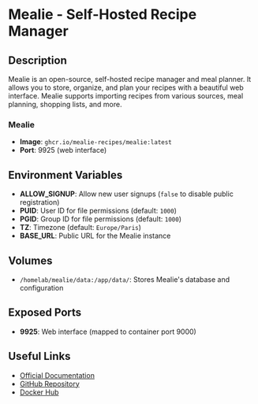 # Mealie - Self-Hosted Recipe Manager

## Description

Mealie is an open-source, self-hosted recipe manager and meal planner. It allows you to store, organize, and plan your recipes with a beautiful web interface. Mealie supports importing recipes from various sources, meal planning, shopping lists, and more.

### Mealie

- **Image**: `ghcr.io/mealie-recipes/mealie:latest`
- **Port**: 9925 (web interface)

## Environment Variables

- **ALLOW_SIGNUP**: Allow new user signups (`false` to disable public registration)
- **PUID**: User ID for file permissions (default: `1000`)
- **PGID**: Group ID for file permissions (default: `1000`)
- **TZ**: Timezone (default: `Europe/Paris`)
- **BASE_URL**: Public URL for the Mealie instance

## Volumes

- `/homelab/mealie/data:/app/data/`: Stores Mealie's database and configuration

## Exposed Ports

- **9925**: Web interface (mapped to container port 9000)

## Useful Links

- [Official Documentation](https://docs.mealie.io/)
- [GitHub Repository](https://github.com/mealie-recipes/mealie)
- [Docker Hub](https://hub.docker.com/r/hkotel/mealie)
